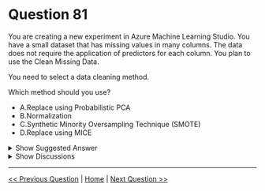 # Question 81

You are creating a new experiment in Azure Machine Learning Studio. You have a small dataset that has missing values in many columns. The data does not require the application of predictors for each column. You plan to use the Clean Missing Data.

You need to select a data cleaning method.

Which method should you use?

- A.Replace using Probabilistic PCA
- B.Normalization
- C.Synthetic Minority Oversampling Technique (SMOTE)
- D.Replace using MICE

<details>
  <summary>Show Suggested Answer</summary>

<strong>A</strong><br>

</details>

<details>
  <summary>Show Discussions</summary>

<blockquote><p><strong>ajaysdr</strong> <code>(Sat 28 Dec 2024 10:30)</code> - <em>Upvotes: 1</em></p><p>The MICE (Multiple Imputation by Chained Equations) method is effective for imputing missing values by considering the relationships between different columns, making it suitable for datasets with many missing values</p></blockquote>
<blockquote><p><strong>raidenstrike1945</strong> <code>(Thu 12 Dec 2024 16:36)</code> - <em>Upvotes: 1</em></p><p>CoPilot game me this ans:
D. Replace using MICE (Multiple Imputation by Chained Equations)

MICE is an effective imputation technique that can handle multiple columns with missing values by using regression models to iteratively impute the missing data, making it suitable for your needs.</p></blockquote>

<blockquote><p><strong>Hisayuki</strong> <code>(Mon 04 Nov 2024 00:42)</code> - <em>Upvotes: 3</em></p><p>The point is &quot;The data does not require the application of predictors for each column.&quot; So, it means reducing the dimension and use the PCA - Primary Component Analysis</p></blockquote>
<blockquote><p><strong>PI_Team</strong> <code>(Fri 12 Jul 2024 15:31)</code> - <em>Upvotes: 4</em></p><p>Question is outdated in my opinion. 
In Clean Missing Data, you can see only: Replace with meanmedian/mode/ and remove enitre row/column

https://learn.microsoft.com/en-us/azure/machine-learning/component-reference/clean-missing-data?view=azureml-api-2</p></blockquote>

<blockquote><p><strong>phdykd</strong> <code>(Tue 25 Jun 2024 05:28)</code> - <em>Upvotes: 1</em></p><p>A is the answer. It is in classic version.</p></blockquote>
<blockquote><p><strong>krishna1818</strong> <code>(Wed 29 May 2024 09:26)</code> - <em>Upvotes: 2</em></p><p>As a predictor is not required we can use PPCA method</p></blockquote>
<blockquote><p><strong>ajay0011</strong> <code>(Tue 02 Apr 2024 04:46)</code> - <em>Upvotes: 1</em></p><p>Answer is PPCA. MICE is wrong totally check documentation.</p></blockquote>
<blockquote><p><strong>phdykd</strong> <code>(Sat 03 Feb 2024 05:24)</code> - <em>Upvotes: 4</em></p><p>D. Replace using MICE (Multiple Imputation by Chained Equations) is a method that should be used to clean missing data in this scenario. It is commonly used when the data has missing values and the aim is to impute the missing values while preserving the relationships among variables in the data. A. Replace using Probabilistic PCA (Principal Component Analysis) is not the most suitable method for cleaning missing data in this scenario, as it is typically used for dimensionality reduction and feature extraction, rather than imputing missing values. The method of choice for cleaning missing data in this scenario is D. Replace using MICE (Multiple Imputation by Chained Equations), as it is commonly used for imputing missing values while preserving the relationships among variables in the data.</p></blockquote>
<blockquote><p><strong>ruggerofreddi</strong> <code>(Thu 01 Jun 2023 21:11)</code> - <em>Upvotes: 1</em></p><p>PCA is for dimentionality reduction: it diagonalize the covariance matrix (being simmetric for the spectral theorem u can always diagonalize it) and than cuts off the dimensions with small eigenvalues/variance... I am not aware of any variant of this algoritm to impute missing values. do you have any reference? thank you</p></blockquote>
<blockquote><p><strong>lewitt</strong> <code>(Fri 15 Sep 2023 07:36)</code> - <em>Upvotes: 1</em></p><p>Only did it once in uni, but PCA is a legit method for imputing missing values. If I remember well the whole idea was that you generate the missing values through a linear regression using the features z generated by the PCA process. Either way, I might be very wrong and this link seems to explain better than I do: https://stats.stackexchange.com/a/43125</p></blockquote>
<blockquote><p><strong>ning</strong> <code>(Mon 15 May 2023 13:47)</code> - <em>Upvotes: 1</em></p><p>MICE vs PPCA, this is not so easy to answer in practice, for exam purpose, I agree with A</p></blockquote>
<blockquote><p><strong>MohammadKhubeb</strong> <code>(Wed 01 Feb 2023 08:36)</code> - <em>Upvotes: 1</em></p><p>A, is the correct answer. For dimension reduction. PCA algo is significantly used.</p></blockquote>
<blockquote><p><strong>adamwar</strong> <code>(Tue 25 Oct 2022 13:09)</code> - <em>Upvotes: 2</em></p><p>What does &quot;application of predictors&quot; for each column mean?</p></blockquote>
<blockquote><p><strong>Padilha</strong> <code>(Fri 19 Jan 2024 11:53)</code> - <em>Upvotes: 1</em></p><p>It means you will not need to used all the other columns to predict (or replace) the missing values in one column. Basically it&#x27;s saying that you will not apply a method like linear regression using all the other columns to fill the missing column. That&#x27;s what MICE do, so they said that to you eliminate that option</p></blockquote>
<blockquote><p><strong>Samuela</strong> <code>(Fri 11 Nov 2022 04:46)</code> - <em>Upvotes: 1</em></p><p>I have the same question, could someone plz explain?</p></blockquote>
<blockquote><p><strong>Sichlis</strong> <code>(Tue 20 Dec 2022 17:17)</code> - <em>Upvotes: 3</em></p><p>I think this just means, that MICE uses the last value before a NULL value to calculate a good representive for this NULL values, but in case there are a lot of NULL values this technique isn´t a good solution and therefor Probabilistic PCA (which doesn´t need the predessesor values) is the better choice.</p></blockquote>
<blockquote><p><strong>DingDongSingSong</strong> <code>(Fri 31 Mar 2023 23:39)</code> - <em>Upvotes: 1</em></p><p>You&#x27;re describing Last Observation Carried Forward not MICE. Application of predictors reference makes no sense here with respect to data cleansing</p></blockquote>
<blockquote><p><strong>Vipuls</strong> <code>(Tue 28 Dec 2021 11:10)</code> - <em>Upvotes: 4</em></p><p>Yes, given Answer is right</p></blockquote>
<blockquote><p><strong>Andrexx</strong> <code>(Sat 13 Nov 2021 00:51)</code> - <em>Upvotes: 3</em></p><p>Agree with the answer</p></blockquote>

</details>

---

[<< Previous Question](question_80.md) | [Home](../index.md) | [Next Question >>](question_82.md)
